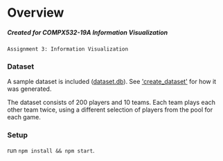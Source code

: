# Overview

##### Created for COMPX532-19A Information Visualization

`Assignment 3: Information Visualization`


### Dataset

A sample dataset is included ([dataset.db](dataset.db)). See ['create_dataset'](./create_dataset) for how it was generated.

The dataset consists of 200 players and 10 teams. Each team plays each other team twice, using a different selection of players from the pool for each game.

### Setup

run `npm install && npm start`. 
